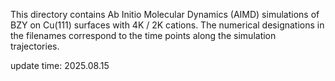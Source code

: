 This directory contains Ab Initio Molecular Dynamics (AIMD) simulations of BZY on Cu(111) surfaces with 4K / 2K cations. The numerical designations in the filenames correspond to the time points along the simulation trajectories.

update time: 2025.08.15
